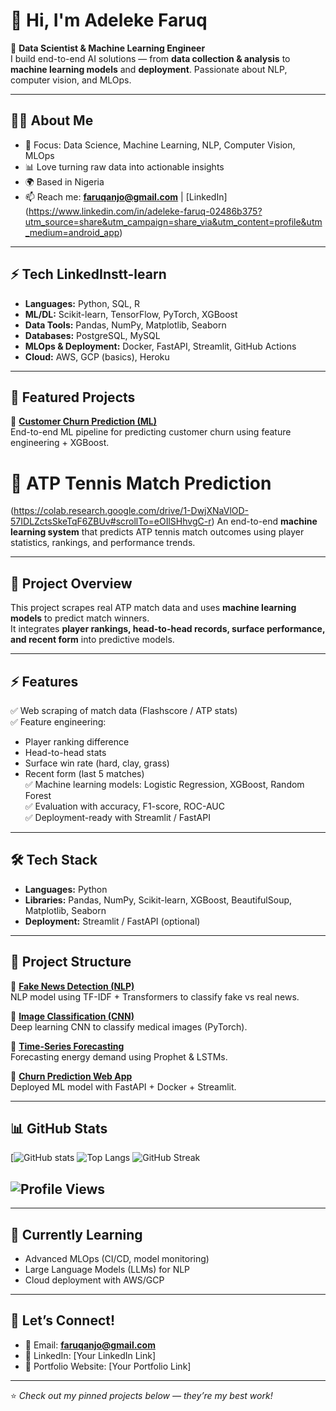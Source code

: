 # 👋 Hi, I'm Adeleke Faruq  

🚀 **Data Scientist & Machine Learning Engineer**  
I build end-to-end AI solutions — from **data collection & analysis** to **machine learning models** and **deployment**. Passionate about NLP, computer vision, and MLOps.  

---

## 🧑‍💻 About Me
- 🎯 Focus: Data Science, Machine Learning, NLP, Computer Vision, MLOps  
- 📊 Love turning raw data into actionable insights  
- 🌍 Based in Nigeria  
- 📫 Reach me: **faruqanjo@gmail.com** | [LinkedIn] (https://www.linkedin.com/in/adeleke-faruq-02486b375?utm_source=share&utm_campaign=share_via&utm_content=profile&utm_medium=android_app)
---

## ⚡ Tech LinkedInstt-learn
- **Languages:** Python, SQL, R  
- **ML/DL:** Scikit-learn, TensorFlow, PyTorch, XGBoost  
- **Data Tools:** Pandas, NumPy, Matplotlib, Seaborn  
- **Databases:** PostgreSQL, MySQL  
- **MLOps & Deployment:** Docker, FastAPI, Streamlit, GitHub Actions  
- **Cloud:** AWS, GCP (basics), Heroku  

---

## 📌 Featured Projects
🔹 [**Customer Churn Prediction (ML)**](https://colab.research.google.com/drive/1IKj8JWnsgIKKAOWYaAhcJPFp1pymet_p)  
End-to-end ML pipeline for predicting customer churn using feature engineering + XGBoost.  

# 🎾 ATP Tennis Match Prediction  
(https://colab.research.google.com/drive/1-DwjXNaVlOD-57IDLZctsSkeTqF6ZBUv#scrollTo=eOIlSHhvgC-r)
An end-to-end **machine learning system** that predicts ATP tennis match outcomes using player statistics, rankings, and performance trends.  

---

## 📌 Project Overview  
This project scrapes real ATP match data and uses **machine learning models** to predict match winners.  
It integrates **player rankings, head-to-head records, surface performance, and recent form** into predictive models.  

---

## ⚡ Features  
✅ Web scraping of match data (Flashscore / ATP stats)  
✅ Feature engineering:  
   - Player ranking difference  
   - Head-to-head stats  
   - Surface win rate (hard, clay, grass)  
   - Recent form (last 5 matches)  
✅ Machine learning models: Logistic Regression, XGBoost, Random Forest  
✅ Evaluation with accuracy, F1-score, ROC-AUC  
✅ Deployment-ready with Streamlit / FastAPI  

---

## 🛠️ Tech Stack  
- **Languages:** Python  
- **Libraries:** Pandas, NumPy, Scikit-learn, XGBoost, BeautifulSoup, Matplotlib, Seaborn  
- **Deployment:** Streamlit / FastAPI (optional)  

---

## 📂 Project Structure

🔹 [**Fake News Detection (NLP)**](link-to-repo)  
NLP model using TF-IDF + Transformers to classify fake vs real news.  

🔹 [**Image Classification (CNN)**](link-to-repo)  
Deep learning CNN to classify medical images (PyTorch).  

🔹 [**Time-Series Forecasting**](link-to-repo)  
Forecasting energy demand using Prophet & LSTMs.  

🔹 [**Churn Prediction Web App**](link-to-repo)  
Deployed ML model with FastAPI + Docker + Streamlit.  

---

## 📊 GitHub Stats
[![GitHub stats](https://github-readme-stats.vercel.app/api?username=alteb0y&show_icons=true&theme=radical)
![Top Langs](https://github-readme-stats.vercel.app/api/top-langs/?username=alteb0y&layout=compact&theme=radical)
![GitHub Streak](https://streak-stats.demolab.com?user=alteb0y&theme=radical&hide_border=true)

![Profile Views](https://komarev.com/ghpvc/?username=alteb0y&label=Profile%20views&color=ff69b4&style=for-the-badge)
---

---

## 🌱 Currently Learning
- Advanced MLOps (CI/CD, model monitoring)  
- Large Language Models (LLMs) for NLP  
- Cloud deployment with AWS/GCP  

---

## 💬 Let’s Connect!
- 📧 Email: **faruqanjo@gmail.com**  
- 💼 LinkedIn: [Your LinkedIn Link]  
- 📝 Portfolio Website: [Your Portfolio Link]  

---
⭐️ *Check out my pinned projects below — they’re my best work!*

<!--
**alteb0y/alteb0y** is a ✨ _special_ ✨ repository because its `README.md` (this file) appears on your GitHub profile.

Here are some ideas to get you started:

- 🔭 I’m currently working on ...
- 🌱 I’m currently learning ...
- 👯 I’m looking to collaborate on ...
- 🤔 I’m looking for help with ...
- 💬 Ask me about ...
- 📫 How to reach me: ...
- 😄 Pronouns: ...
- ⚡ Fun fact: ...
-->
